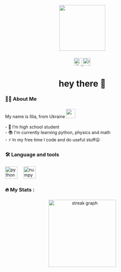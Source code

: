 <div align="center">
  <img height="150" src="https://media1.giphy.com/media/v1.Y2lkPTc5MGI3NjExYmJ0ZG9oZ2phOWp2Mnl2NXZ5NDVuOHR6eTFwMXZhc3lxa2llZWRxMyZlcD12MV9pbnRlcm5hbF9naWZfYnlfaWQmY3Q9Zw/aKIJdKchl9i7mMPO1v/giphy.gif"  />
</div>

###

<div align="center">
  <a href="http://discordapp.com/users/862405334202318858" target="_blank">
    <img src="https://img.shields.io/static/v1?message=Discord&logo=discord&label=&color=7289DA&logoColor=white&labelColor=&style=for-the-badge" height="25" alt="discord logo"  />
  </a>
  <a href="https://www.instagram.com/alcedx_?igsh=MTd1aHV0OGhyN2hkbg==" target="_blank">
    <img src="https://img.shields.io/static/v1?message=Instagram&logo=instagram&label=&color=E4405F&logoColor=white&labelColor=&style=for-the-badge" height="25" alt="instagram logo"  />
  </a>
</div>

###

<h1 align="center">hey there 👋</h1>

###

<h3 align="left">👩‍💻  About Me</h3>

###

<p align="left">My name is Illia, from Ukraine <img src = 'ukr-flag.png', height="30"> <br><br>- 🔭 I’m high school student<br>- 📚 I'm currently learning python, physics and math<br>- ⚡ In my free time I code and do useful stuff😛</p>

###

<h3 align="left">🛠 Language and tools</h3>

###

<div align="left">
  <img src="https://cdn.jsdelivr.net/gh/devicons/devicon/icons/python/python-original.svg" height="40" alt="python logo"  />
  <img width="12" />
  <img src="https://cdn.jsdelivr.net/gh/devicons/devicon/icons/numpy/numpy-original.svg" height="40" alt="numpy logo"  />
</div>

###

<h3 align="left">🔥   My Stats :</h3>

###

<div align="center">
  <img src="https://streak-stats.demolab.com?user=alcedd&locale=en&mode=daily&theme=dark&hide_border=false&border_radius=5&order=3" height="220" alt="streak graph"  />
</div>

###
